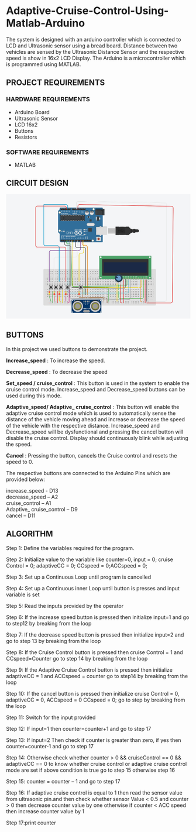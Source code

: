 # Adaptive-Cruise-Control-Using-Matlab-Arduino

The system is designed with an arduino controller which is connected to LCD and Ultrasonic sensor using a bread board. Distance between two vehicles are sensed by the Ultrasonic Distance Sensor and the respective speed is show in 16x2 LCD Display. The Arduino is a microcontroller which is programmed using MATLAB.

## PROJECT REQUIREMENTS
### HARDWARE REQUIREMENTS
  - Arduino Board
  - Ultrasonic Sensor
  - LCD 16x2
  - Buttons
  - Resistors
### SOFTWARE REQUIREMENTS
  - MATLAB

## CIRCUIT DESIGN
![alt text](https://github.com/kushalchotaliya12/Adaptive-Cruise-Control-Using-Matlab-Arduino/blob/master/Circuit_Design.jpeg)

## BUTTONS
In this project we used buttons to demonstrate the project.

<b>Increase_speed</b> : To increase the speed.

<b>Decrease_speed</b> : To decrease the speed

<b>Set_speed / cruise_control</b> : This button is used in the system to enable the cruise control mode. Increase_speed and Decrease_speed buttons can be used during this mode.

<b>Adaptive_speed/ Adaptive_ cruise_control</b> : This button will enable the adaptive cruise control mode which is used to automatically sense the distance of the vehicle moving ahead and increase or decrease the speed of the vehicle with the respective distance. Increase_speed and Decrease_speed will be dysfunctional and pressing the cancel button will disable the cruise control. Display should continuously blink while adjusting the speed.

<b>Cancel</b> : Pressing the button, cancels the Cruise control and resets the speed to 0.

The respective buttons are connected to the Arduino Pins which are provided below:

increase_speed - D13<br/>
decrease_speed – A2<br/>
cruise_control – A1<br/>
Adaptive_ cruise_control – D9<br/>
cancel – D11<br/>

## ALGORITHM

Step 1: Define the variables required for the program.<br/>

Step 2: Initialize value to the variable like counter=0, input = 0; cruise Control = 0; adaptiveCC = 0; CCspeed = 0;ACCspeed =  0;<br/>

Step 3: Set up a Continuous Loop until program is cancelled<br/>

Step 4: Set up a Continuous inner Loop until button is presses and input variable is set<br/>

Step 5: Read the inputs provided by the operator<br/>

Step 6: If the increase speed button is pressed then initialize input=1 and go to step12 by breaking from the loop<br/>

Step 7: If the decrease speed button is pressed then initialize input=2 and go to step 13 by breaking from the loop<br/>

Step 8: If the Cruise Control button is pressed then cruise Control = 1 and CCspeed=Counter go to step 14 by breaking from the loop<br/>

Step 9: If the Adaptive Cruise Control button is pressed then initialize adaptiveCC = 1 and ACCspeed = counter go to step14 by breaking from the loop<br/>

Step 10: If the cancel button is pressed then initialize cruise Control = 0, adaptiveCC = 0, ACCspeed = 0 CCspeed = 0; go to step by breaking from the loop<br/>

Step 11: Switch for the input provided<br/>

Step 12: If input=1 then counter=counter+1 and go to step 17<br/>

Step 13: If input=2 Then check if counter is greater than zero, if yes then counter=counter-1 and go to step 17<br/>

Step 14: Otherwise check whether counter > 0 && cruiseControl == 0 && adaptiveCC == 0 to know whether cruise control or adaptive cruise control mode are set if above condition is true go to step 15 otherwise step 16<br/>

Step 15: counter = counter – 1 and go to step 17<br/>

Step 16: If adaptive cruise control is equal to 1 then read the sensor value from ultrasonic pin.and then check whether sensor Value < 0.5 and counter > 0 then decrease counter value by one otherwise if counter < ACC speed then increase counter value by 1<br/>

Step 17:print counter<br/>
